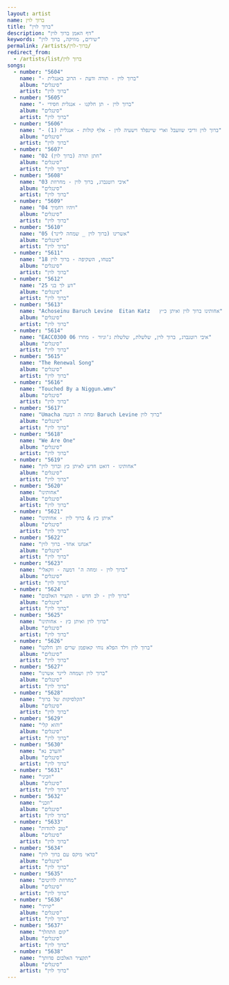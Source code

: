 ```yaml
---
layout: artist
name: ברוך לוין
title: "ברוך לוין"
description: "דף האמן ברוך לוין"
keywords: "שירים, מוזיקה, ברוך לוין"
permalink: /artists/ברוך-לוין/
redirect_from:
  - /artists/list/ברוך לוין
songs:
  - number: "5604"
    name: "- ברוך לוין - תורה ודעת - הרוב באנגלית"
    album: "סינגלים"
    artist: "ברוך לוין"
  - number: "5605"
    name: "- ברוך לוין - תן חלקנו - אנגלית חסידי"
    album: "סינגלים"
    artist: "ברוך לוין"
  - number: "5606"
    name: "- ברוך לוין וריבי שוועבל וארי שיינפלד וישעיה לוין - אלף קולות - אנגלית (1)"
    album: "סינגלים"
    artist: "ברוך לוין"
  - number: "5607"
    name: "02 חתן תורה (ברוך לוין)"
    album: "סינגלים"
    artist: "ברוך לוין"
  - number: "5608"
    name: "03 איבי רוטנברג, ברוך לוין - מחרוזת"
    album: "סינגלים"
    artist: "ברוך לוין"
  - number: "5609"
    name: "04 ויהיו רחמיך"
    album: "סינגלים"
    artist: "ברוך לוין"
  - number: "5610"
    name: "05 אשרינו (ברוך לוין _ שמחה ליינר)"
    album: "סינגלים"
    artist: "ברוך לוין"
  - number: "5611"
    name: "18 בטחו, השקיפה - ברוך לוין"
    album: "סינגלים"
    artist: "ברוך לוין"
  - number: "5612"
    name: "25 דע לך בני"
    album: "סינגלים"
    artist: "ברוך לוין"
  - number: "5613"
    name: "Achoseinu Baruch Levine  Eitan Katz   אחותינו ברוך לוין ואיתן כ״ץ"
    album: "סינגלים"
    artist: "ברוך לוין"
  - number: "5614"
    name: "EACC0300 06 איבי רוטנברג, ברוך לוין, שלשלת, שלשלת ג'וניור - מחרו"
    album: "סינגלים"
    artist: "ברוך לוין"
  - number: "5615"
    name: "The Renewal Song"
    album: "סינגלים"
    artist: "ברוך לוין"
  - number: "5616"
    name: "Touched By a Niggun.wmv"
    album: "סינגלים"
    artist: "ברוך לוין"
  - number: "5617"
    name: "Umacha ומחה ה דמעה Baruch Levine ברוך לוין"
    album: "סינגלים"
    artist: "ברוך לוין"
  - number: "5618"
    name: "We Are One"
    album: "סינגלים"
    artist: "ברוך לוין"
  - number: "5619"
    name: "אחותינו - דואט חדש לאיתן כץ וברוך לוין"
    album: "סינגלים"
    artist: "ברוך לוין"
  - number: "5620"
    name: "אחותינו"
    album: "סינגלים"
    artist: "ברוך לוין"
  - number: "5621"
    name: "איתן כץ & ברוך לוין - אחותינו"
    album: "סינגלים"
    artist: "ברוך לוין"
  - number: "5622"
    name: "אנחנו אחד- ברוך לוין"
    album: "סינגלים"
    artist: "ברוך לוין"
  - number: "5623"
    name: "ברוך לוין - ומחה ה' דמעה - ווקאלי"
    album: "סינגלים"
    artist: "ברוך לוין"
  - number: "5624"
    name: "ברוך לוין - לב חדש - תקציר האלבום"
    album: "סינגלים"
    artist: "ברוך לוין"
  - number: "5625"
    name: "ברוך לוין ואיתן כץ - אחותינו"
    album: "סינגלים"
    artist: "ברוך לוין"
  - number: "5626"
    name: "ברוך לוין וילד הפלא נוחי קאופמן שרים ותן חלקנו"
    album: "סינגלים"
    artist: "ברוך לוין"
  - number: "5627"
    name: "ברוך לוין ושמחה ליינר אשרנו"
    album: "סינגלים"
    artist: "ברוך לוין"
  - number: "5628"
    name: "הקלסיקות של ברוך"
    album: "סינגלים"
    artist: "ברוך לוין"
  - number: "5629"
    name: "והוא קלי"
    album: "סינגלים"
    artist: "ברוך לוין"
  - number: "5630"
    name: "והערב נא"
    album: "סינגלים"
    artist: "ברוך לוין"
  - number: "5631"
    name: "וזכיני"
    album: "סינגלים"
    artist: "ברוך לוין"
  - number: "5632"
    name: "וזכני"
    album: "סינגלים"
    artist: "ברוך לוין"
  - number: "5633"
    name: "טוב להודות"
    album: "סינגלים"
    artist: "ברוך לוין"
  - number: "5634"
    name: "כדאי מיקס עם ברוך לוין"
    album: "סינגלים"
    artist: "ברוך לוין"
  - number: "5635"
    name: "מחרוזת להיטים"
    album: "סינגלים"
    artist: "ברוך לוין"
  - number: "5636"
    name: "קויתי"
    album: "סינגלים"
    artist: "ברוך לוין"
  - number: "5637"
    name: "קום התהלך"
    album: "סינגלים"
    artist: "ברוך לוין"
  - number: "5638"
    name: "תקציר האלבום פדותך"
    album: "סינגלים"
    artist: "ברוך לוין"
---
```

